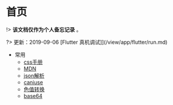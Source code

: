 <!--
 * @Description: 
 * @version: 1.0.0
 * @Author: nk
 * @Date: 2019-08-09 14:26:02
 * @LastEditTime: 2019-09-06 13:29:46
 -->
# 首页

!>  **该文档仅作为个人备忘记录** 。

?> 更新：2019-09-06 [Flutter 真机调试]](/view/app/flutter/run.md)

<!-- * flag:
  - Flutter app实例构建
  - nodeJs + MongoDB后台搭建
  - 前端可视化3d方向(D3.js、three.js)
  - Electron PC工具搭建 -->

* 常用
    - [css手册](http://css.doyoe.com/)
    - [MDN](https://developer.mozilla.org/zh-CN/)
    - [json解析](https://www.json.cn/)
    - [caniuse](https://caniuse.com/)
    - [色值转换](https://www.sioe.cn/yingyong/yanse-rgb-16/)
    - [base64](http://imgbase64.duoshitong.com/)
    

<!-- * 个人项目地址
    - [iTry官网](http://nikai.site/itry/index.html)
    - [24国官网](http://www.24country.com/#/home)
    - 24国app
    - [挖机达人app](https://sj.qq.com/myapp/detail.htm?apkName=com.pitking.operate)
    - [明规则app(部分)](https://sj.qq.com/myapp/detail.htm?apkName=com.mingrule.operate)
    - SpeedoApp(ipad展示app)
    - 51合乘小程序
    - [无忧宝(微信公众号)](http://www.wuyuhappy.com)
    - [微信请柬(微信网页)](http://h5.ziyouse.cn/1_5b3f3ac02d951.html)
    - [邮储抽奖(微信网页)](http://www.yiyisoft.net/PostPrizes/www/redirect.html)

* 个人测试demo地址
    - 商城小程序demo
    - [nodeJS后台(暂时啥都没有)](http://nikai.site/)
    - 三方授权分享测试(更换服务器暂时失效)
    - [安卓测试demo](https://github.com/nkHub/androidTest) -->

<!-- !>  **vue测试** 

<vuep template="#example"></vuep>

<script v-pre type="text/x-template" id="example">
<template>
  <div>{{msg}}</div>
</template>

<script>
  module.exports = {
    data() {
      return {
        msg: 'Vue'
      }
    }
  }
</script>
</script> -->